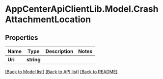 # AppCenterApiClientLib.Model.CrashAttachmentLocation
## Properties

Name | Type | Description | Notes
------------ | ------------- | ------------- | -------------
**Uri** | **string** |  | 

[[Back to Model list]](../README.md#documentation-for-models) [[Back to API list]](../README.md#documentation-for-api-endpoints) [[Back to README]](../README.md)

